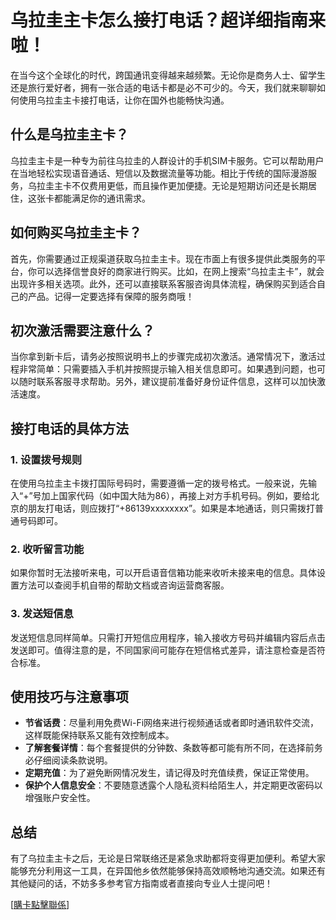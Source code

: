 # 乌拉圭主卡怎么接打电话？超详细指南来啦！

在当今这个全球化的时代，跨国通讯变得越来越频繁。无论你是商务人士、留学生还是旅行爱好者，拥有一张合适的电话卡都是必不可少的。今天，我们就来聊聊如何使用乌拉圭主卡接打电话，让你在国外也能畅快沟通。

## 什么是乌拉圭主卡？

乌拉圭主卡是一种专为前往乌拉圭的人群设计的手机SIM卡服务。它可以帮助用户在当地轻松实现语音通话、短信以及数据流量等功能。相比于传统的国际漫游服务，乌拉圭主卡不仅费用更低，而且操作更加便捷。无论是短期访问还是长期居住，这张卡都能满足你的通讯需求。

## 如何购买乌拉圭主卡？

首先，你需要通过正规渠道获取乌拉圭主卡。现在市面上有很多提供此类服务的平台，你可以选择信誉良好的商家进行购买。比如，在网上搜索“乌拉圭主卡”，就会出现许多相关选项。此外，还可以直接联系客服咨询具体流程，确保购买到适合自己的产品。记得一定要选择有保障的服务商哦！

## 初次激活需要注意什么？

当你拿到新卡后，请务必按照说明书上的步骤完成初次激活。通常情况下，激活过程非常简单：只需要插入手机并按照提示输入相关信息即可。如果遇到问题，也可以随时联系客服寻求帮助。另外，建议提前准备好身份证件信息，这样可以加快激活速度。

## 接打电话的具体方法

### 1. 设置拨号规则
在使用乌拉圭主卡拨打国际号码时，需要遵循一定的拨号格式。一般来说，先输入“+”号加上国家代码（如中国大陆为86），再接上对方手机号码。例如，要给北京的朋友打电话，则应拨打“+86139xxxxxxxx”。如果是本地通话，则只需拨打普通号码即可。

### 2. 收听留言功能
如果你暂时无法接听来电，可以开启语音信箱功能来收听未接来电的信息。具体设置方法可以查阅手机自带的帮助文档或咨询运营商客服。

### 3. 发送短信息
发送短信息同样简单。只需打开短信应用程序，输入接收方号码并编辑内容后点击发送即可。值得注意的是，不同国家间可能存在短信格式差异，请注意检查是否符合标准。

## 使用技巧与注意事项

- **节省话费**：尽量利用免费Wi-Fi网络来进行视频通话或者即时通讯软件交流，这样既能保持联系又能有效控制成本。
- **了解套餐详情**：每个套餐提供的分钟数、条数等都可能有所不同，在选择前务必仔细阅读条款说明。
- **定期充值**：为了避免断网情况发生，请记得及时充值续费，保证正常使用。
- **保护个人信息安全**：不要随意透露个人隐私资料给陌生人，并定期更改密码以增强账户安全性。

## 总结

有了乌拉圭主卡之后，无论是日常联络还是紧急求助都将变得更加便利。希望大家能够充分利用这一工具，在异国他乡依然能够保持高效顺畅地沟通交流。如果还有其他疑问的话，不妨多多参考官方指南或者直接向专业人士提问吧！

[[購卡點擊聯係](https://t.me/s/SXDXQF)]